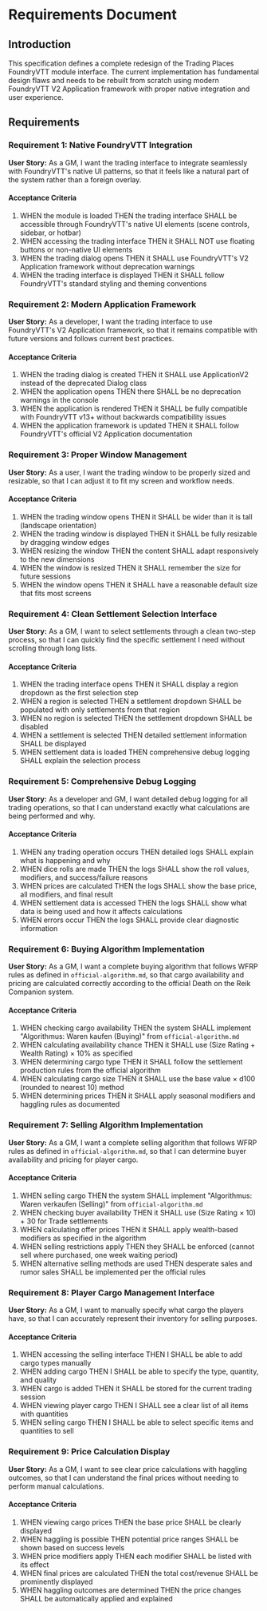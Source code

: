 # Requirements Document

## Introduction

This specification defines a complete redesign of the Trading Places FoundryVTT module interface. The current implementation has fundamental design flaws and needs to be rebuilt from scratch using modern FoundryVTT V2 Application framework with proper native integration and user experience.

## Requirements

### Requirement 1: Native FoundryVTT Integration

**User Story:** As a GM, I want the trading interface to integrate seamlessly with FoundryVTT's native UI patterns, so that it feels like a natural part of the system rather than a foreign overlay.

#### Acceptance Criteria

1. WHEN the module is loaded THEN the trading interface SHALL be accessible through FoundryVTT's native UI elements (scene controls, sidebar, or hotbar)
2. WHEN accessing the trading interface THEN it SHALL NOT use floating buttons or non-native UI elements
3. WHEN the trading dialog opens THEN it SHALL use FoundryVTT's V2 Application framework without deprecation warnings
4. WHEN the trading interface is displayed THEN it SHALL follow FoundryVTT's standard styling and theming conventions

### Requirement 2: Modern Application Framework

**User Story:** As a developer, I want the trading interface to use FoundryVTT's V2 Application framework, so that it remains compatible with future versions and follows current best practices.

#### Acceptance Criteria

1. WHEN the trading dialog is created THEN it SHALL use ApplicationV2 instead of the deprecated Dialog class
2. WHEN the application opens THEN there SHALL be no deprecation warnings in the console
3. WHEN the application is rendered THEN it SHALL be fully compatible with FoundryVTT v13+ without backwards compatibility issues
4. WHEN the application framework is updated THEN it SHALL follow FoundryVTT's official V2 Application documentation

### Requirement 3: Proper Window Management

**User Story:** As a user, I want the trading window to be properly sized and resizable, so that I can adjust it to fit my screen and workflow needs.

#### Acceptance Criteria

1. WHEN the trading window opens THEN it SHALL be wider than it is tall (landscape orientation)
2. WHEN the trading window is displayed THEN it SHALL be fully resizable by dragging window edges
3. WHEN resizing the window THEN the content SHALL adapt responsively to the new dimensions
4. WHEN the window is resized THEN it SHALL remember the size for future sessions
5. WHEN the window opens THEN it SHALL have a reasonable default size that fits most screens

### Requirement 4: Clean Settlement Selection Interface

**User Story:** As a GM, I want to select settlements through a clean two-step process, so that I can quickly find the specific settlement I need without scrolling through long lists.

#### Acceptance Criteria

1. WHEN the trading interface opens THEN it SHALL display a region dropdown as the first selection step
2. WHEN a region is selected THEN a settlement dropdown SHALL be populated with only settlements from that region
3. WHEN no region is selected THEN the settlement dropdown SHALL be disabled
4. WHEN a settlement is selected THEN detailed settlement information SHALL be displayed
5. WHEN settlement data is loaded THEN comprehensive debug logging SHALL explain the selection process

### Requirement 5: Comprehensive Debug Logging

**User Story:** As a developer and GM, I want detailed debug logging for all trading operations, so that I can understand exactly what calculations are being performed and why.

#### Acceptance Criteria

1. WHEN any trading operation occurs THEN detailed logs SHALL explain what is happening and why
2. WHEN dice rolls are made THEN the logs SHALL show the roll values, modifiers, and success/failure reasons
3. WHEN prices are calculated THEN the logs SHALL show the base price, all modifiers, and final result
4. WHEN settlement data is accessed THEN the logs SHALL show what data is being used and how it affects calculations
5. WHEN errors occur THEN the logs SHALL provide clear diagnostic information

### Requirement 6: Buying Algorithm Implementation

**User Story:** As a GM, I want a complete buying algorithm that follows WFRP rules as defined in `official-algorithm.md`, so that cargo availability and pricing are calculated correctly according to the official Death on the Reik Companion system.

#### Acceptance Criteria

1. WHEN checking cargo availability THEN the system SHALL implement "Algorithmus: Waren kaufen (Buying)" from `official-algorithm.md`
2. WHEN calculating availability chance THEN it SHALL use (Size Rating + Wealth Rating) × 10% as specified
3. WHEN determining cargo type THEN it SHALL follow the settlement production rules from the official algorithm
4. WHEN calculating cargo size THEN it SHALL use the base value × d100 (rounded to nearest 10) method
5. WHEN determining prices THEN it SHALL apply seasonal modifiers and haggling rules as documented

### Requirement 7: Selling Algorithm Implementation

**User Story:** As a GM, I want a complete selling algorithm that follows WFRP rules as defined in `official-algorithm.md`, so that I can determine buyer availability and pricing for player cargo.

#### Acceptance Criteria

1. WHEN selling cargo THEN the system SHALL implement "Algorithmus: Waren verkaufen (Selling)" from `official-algorithm.md`
2. WHEN checking buyer availability THEN it SHALL use (Size Rating × 10) + 30 for Trade settlements
3. WHEN calculating offer prices THEN it SHALL apply wealth-based modifiers as specified in the algorithm
4. WHEN selling restrictions apply THEN they SHALL be enforced (cannot sell where purchased, one week waiting period)
5. WHEN alternative selling methods are used THEN desperate sales and rumor sales SHALL be implemented per the official rules

### Requirement 8: Player Cargo Management Interface

**User Story:** As a GM, I want to manually specify what cargo the players have, so that I can accurately represent their inventory for selling purposes.

#### Acceptance Criteria

1. WHEN accessing the selling interface THEN I SHALL be able to add cargo types manually
2. WHEN adding cargo THEN I SHALL be able to specify the type, quantity, and quality
3. WHEN cargo is added THEN it SHALL be stored for the current trading session
4. WHEN viewing player cargo THEN I SHALL see a clear list of all items with quantities
5. WHEN selling cargo THEN I SHALL be able to select specific items and quantities to sell

### Requirement 9: Price Calculation Display

**User Story:** As a GM, I want to see clear price calculations with haggling outcomes, so that I can understand the final prices without needing to perform manual calculations.

#### Acceptance Criteria

1. WHEN viewing cargo prices THEN the base price SHALL be clearly displayed
2. WHEN haggling is possible THEN potential price ranges SHALL be shown based on success levels
3. WHEN price modifiers apply THEN each modifier SHALL be listed with its effect
4. WHEN final prices are calculated THEN the total cost/revenue SHALL be prominently displayed
5. WHEN haggling outcomes are determined THEN the price changes SHALL be automatically applied and explained